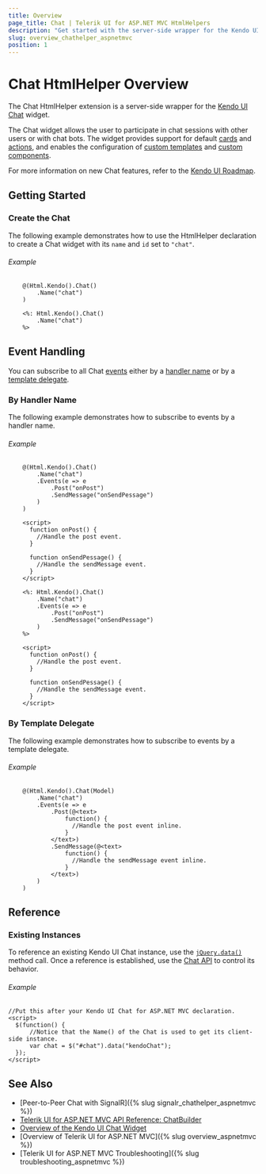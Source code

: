 ```yaml
---
title: Overview
page_title: Chat | Telerik UI for ASP.NET MVC HtmlHelpers
description: "Get started with the server-side wrapper for the Kendo UI Chat widget for ASP.NET MVC."
slug: overview_chathelper_aspnetmvc
position: 1
---
```


# Chat HtmlHelper Overview

The Chat HtmlHelper extension is a server-side wrapper for the [Kendo UI Chat](https://demos.telerik.com/kendo-ui/chat/index) widget.

The Chat widget allows the user to participate in chat sessions with other users or with chat bots. The widget provides support for default [cards](http://docs.telerik.com/kendo-ui/controls/conversational-ui/chat/overview#default-cards) and [actions](http://docs.telerik.com/kendo-ui/controls/conversational-ui/chat/overview#default-actions), and enables the configuration of [custom templates](http://docs.telerik.com/kendo-ui/controls/conversational-ui/chat/overview#custom-templates) and [custom components](http://docs.telerik.com/kendo-ui/controls/conversational-ui/chat/overview#custom-components).

For more information on new Chat features, refer to the [Kendo UI Roadmap](http://www.telerik.com/support/whats-new/kendo-ui-web/roadmap).

## Getting Started

### Create the Chat

The following example demonstrates how to use the HtmlHelper declaration to create a Chat widget with its `name` and `id` set to `"chat"`.

###### Example

```Razor
	@(Html.Kendo().Chat()
		.Name("chat")
	)
```
```ASPX
	<%: Html.Kendo().Chat()
		.Name("chat")
	%>
```

## Event Handling

You can subscribe to all Chat [events](http://docs.telerik.com/kendo-ui/api/javascript/ui/chat) either by a [handler name](#by-handler-name) or by a [template delegate](#by-template-delegate).

### By Handler Name

The following example demonstrates how to subscribe to events by a handler name.

###### Example

```Razor
	@(Html.Kendo().Chat()
		.Name("chat")
		.Events(e => e
			.Post("onPost")
			.SendMessage("onSendPessage")
		)
	)

	<script>
	  function onPost() {
		//Handle the post event.
	  }

	  function onSendPessage() {
		//Handle the sendMessage event.
	  }
	</script>
```
```ASPX
	<%: Html.Kendo().Chat()
		.Name("chat")
		.Events(e => e
			.Post("onPost")
			.SendMessage("onSendPessage")
		)
	%>

	<script>
	  function onPost() {
		//Handle the post event.
	  }

	  function onSendPessage() {
		//Handle the sendMessage event.
	  }
	</script>
```

### By Template Delegate

The following example demonstrates how to subscribe to events by a template delegate.

###### Example

```Razor
	@(Html.Kendo().Chat(Model)
		.Name("chat")
		.Events(e => e
			.Post(@<text>
				function() {
				  //Handle the post event inline.
				}
			</text>)
			.SendMessage(@<text>
				function() {
				  //Handle the sendMessage event inline.
				}
			</text>)
		)
	)
```

## Reference

### Existing Instances

To reference an existing Kendo UI Chat instance, use the [`jQuery.data()`](http://api.jquery.com/jQuery.data/) method call. Once a reference is established, use the [Chat API](http://docs.telerik.com/kendo-ui/api/javascript/ui/chat#methods) to control its behavior.

###### Example

	//Put this after your Kendo UI Chat for ASP.NET MVC declaration.
	<script>
	  $(function() {
		  //Notice that the Name() of the Chat is used to get its client-side instance.
		  var chat = $("#chat").data("kendoChat");
	  });
	</script>

## See Also

* [Peer-to-Peer Chat with SignalR]({% slug signalr_chathelper_aspnetmvc %})
* [Telerik UI for ASP.NET MVC API Reference: ChatBuilder](/api/Kendo.Mvc.UI.Fluent/ChatBuilder)
* [Overview of the Kendo UI Chat Widget](http://docs.telerik.com/kendo-ui/controls/conversational-ui/chat/overview)
* [Overview of Telerik UI for ASP.NET MVC]({% slug overview_aspnetmvc %})
* [Telerik UI for ASP.NET MVC Troubleshooting]({% slug troubleshooting_aspnetmvc %})
